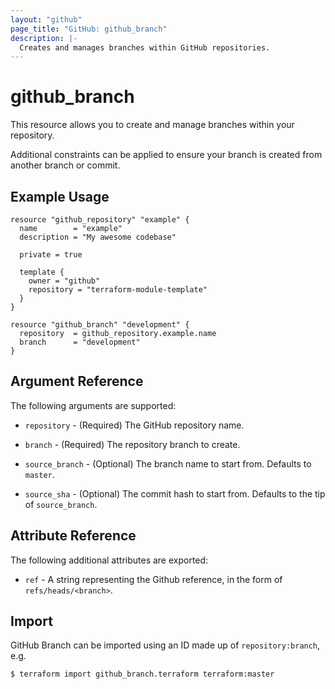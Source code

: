```yaml
---
layout: "github"
page_title: "GitHub: github_branch"
description: |-
  Creates and manages branches within GitHub repositories.
---
```


# github\_branch

This resource allows you to create and manage branches within your repository.

Additional constraints can be applied to ensure your branch is created from
another branch or commit.

## Example Usage

```hcl
resource "github_repository" "example" {
  name        = "example"
  description = "My awesome codebase"

  private = true

  template {
    owner = "github"
    repository = "terraform-module-template"
  }
}

resource "github_branch" "development" {
  repository  = github_repository.example.name
  branch      = "development"
}
```

## Argument Reference

The following arguments are supported:

* `repository` - (Required) The GitHub repository name.

* `branch` - (Required) The repository branch to create.

* `source_branch` - (Optional) The branch name to start from. Defaults to `master`.

* `source_sha` - (Optional) The commit hash to start from. Defaults to the tip of `source_branch`.

## Attribute Reference

The following additional attributes are exported:

* `ref` - A string representing the Github reference, in the form of `refs/heads/<branch>`.


## Import

GitHub Branch can be imported using an ID made up of `repository:branch`, e.g.

```
$ terraform import github_branch.terraform terraform:master
```
